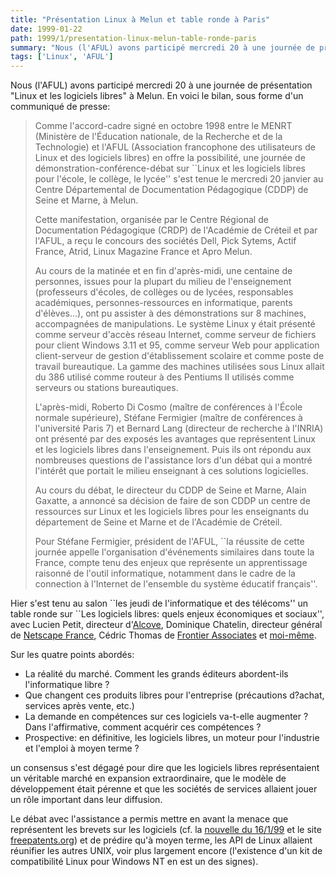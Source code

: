 ```yaml
---
title: "Présentation Linux à Melun et table ronde à Paris"
date: 1999-01-22
path: 1999/1/presentation-linux-melun-table-ronde-paris
summary: "Nous (l'AFUL) avons participé mercredi 20 à une journée de présentation \"Linux et les logiciels libres\" à Melun."
tags: ['Linux', 'AFUL']
---
```


<P>
Nous (l'AFUL) avons participé mercredi 20 à une journée de présentation "Linux et les logiciels libres" à Melun. En voici le bilan, sous forme d'un communiqué
de presse:
</P>

<BLOCKQUOTE>
<P>Comme l'accord-cadre signé en octobre 1998 entre le MENRT (Ministère
de l'Éducation nationale, de la Recherche et de la Technologie)
et l'AFUL (Association francophone des utilisateurs de Linux
et des logiciels libres) en offre la possibilité, une journée de
démonstration-conférence-débat sur ``Linux et les logiciels libres pour
l'école, le collège, le lycée'' s'est tenue le mercredi 20 janvier au
Centre Départemental de Documentation Pédagogique (CDDP) de Seine et
Marne, à Melun.</P>

<P>Cette manifestation, organisée par le Centre Régional de Documentation
Pédagogique (CRDP) de l'Académie de Créteil et par l'AFUL, a reçu le
concours des sociétés Dell, Pick Sytems, Actif France, Atrid, Linux
Magazine France et Apro Melun.</P>

<P>Au cours de la matinée et en fin d'après-midi, une centaine
de personnes, issues pour la plupart du milieu de l'enseignement
(professeurs d'écoles, de collèges ou de lycées, responsables
académiques, personnes-ressources en informatique, parents d'élèves...),
ont pu assister à des démonstrations sur 8 machines, accompagnées de
manipulations. Le système Linux y était présenté comme serveur d'accès
réseau Internet, comme serveur de fichiers pour client Windows 3.11
et 95, comme serveur Web pour application client-serveur de gestion
d'établissement scolaire et comme poste de travail bureautique. La gamme
des machines utilisées sous Linux allait du 386 utilisé comme routeur
à des Pentiums II utilisés comme serveurs ou stations bureautiques.</P>

<P>L'après-midi, Roberto Di Cosmo (maître de conférences à l'École normale
supérieure), Stéfane Fermigier (maître de conférences à l'université
Paris 7) et Bernard Lang (directeur de recherche à l'INRIA) ont présenté
par des exposés les avantages que représentent Linux et les logiciels
libres dans l'enseignement. Puis ils ont répondu aux nombreuses questions
de l'assistance lors d'un débat qui a montré l'intérêt que portait le
milieu enseignant à ces solutions logicielles.</P>

<P>Au cours du débat, le directeur du CDDP de Seine et Marne, Alain Gaxatte,
a annoncé sa décision de faire de son CDDP un centre de ressources sur
Linux et les logiciels libres pour les enseignants du département de
Seine et Marne et de l'Académie de Créteil.</P>

<P>Pour Stéfane Fermigier, président de l'AFUL, ``la réussite de cette
journée appelle l'organisation d'événements similaires dans toute la
France, compte tenu des enjeux que représente un apprentissage raisonné
de l'outil informatique, notamment dans le cadre de la connection à
l'Internet de l'ensemble du système éducatif français''.
</P>

</BLOCKQUOTE>
<P>
Hier s'est tenu au salon ``les jeudi de l'informatique et des
télécoms'' un table ronde sur ``Les logiciels libres: quels
enjeux économiques et sociaux'', avec Lucien Petit, directeur d'<A HREF="http://www.alcove.fr/">Alcove</A>, Dominique Chatelin, directeur
général de <A HREF="http://www.netscape.com/">Netscape France</A>,
Cédric Thomas de <A HREF="http://www.frontierassociates.com/">Frontier
Associates</A> et <A HREF="http://fermigier.com/">moi-même</A>.
</P>

<P>
Sur les quatre points abordés:
</P>

<UL>

<LI>La réalité du marché. Comment les grands éditeurs abordent-ils
l'informatique libre ?
<LI>Que changent ces produits libres pour l'entreprise (précautions d?achat,
services après vente, etc.)
<LI>La demande en compétences sur ces logiciels va-t-elle augmenter ? Dans
l'affirmative, comment acquérir ces compétences ?
<LI>Prospective: en définitive, les logiciels libres, un moteur pour
l'industrie et l'emploi à moyen terme ?
</UL>

<P>
un consensus s'est dégagé pour dire que les logiciels libres représentaient
un véritable marché en expansion extraordinaire, que le modèle de développement
était pérenne et que les sociétés de services allaient jouer un rôle
important dans leur diffusion.
</P>

<P>
Le débat avec l'assistance a permis mettre en avant la menace
que représentent les brevets sur les logiciels (cf. la <A HREF="http://www.linux-center.org/news/#345">nouvelle du 16/1/99</A>
et le site <A HREF="http://www.freepatents.org/">freepatents.org</A>)
et de prédire qu'à moyen terme, les API de Linux allaient réunifier
les autres UNIX, voir plus largement encore (l'existence d'un kit de
compatibilité Linux pour Windows NT en est un des signes).
</P>


